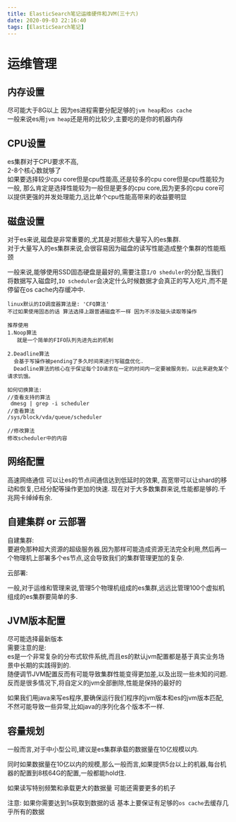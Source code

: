 ```yaml
---
title: ElasticSearch笔记运维硬件和JVM(三十六)
date: 2020-09-03 22:16:40
tags: [ElasticSearch笔记]
---
```


# 运维管理


## 内存设置
尽可能大于8G以上 因为es进程需要分配足够的`jvm heap`和`os cache`  
一般来说es用`jvm heap`还是用的比较少,主要吃的是你的机器内存

<!--more-->

## CPU设置
es集群对于CPU要求不高,  
2-8个核心数就够了  
如果要选择较少cpu core但是cpu性能高,还是较多的cpu core但是cpu性能较为一般, 那么肯定是选择性能较为一般但是更多的cpu core,因为更多的cpu core可以提供更强的并发处理能力,远比单个cpu性能高带来的收益要明显

## 磁盘设置
对于es来说,磁盘是非常重要的,尤其是对那些大量写入的es集群.  
对于大量写入的es集群来说,会很容易因为磁盘的读写性能造成整个集群的性能瓶颈  

一般来说,能够使用SSD固态硬盘是最好的,需要注意`I/O sheduler`的分配,当我们将数据写入磁盘时,`IO scheduler`会决定什么时候数据才会真正的写入吃片,而不是停留在os cache内存缓冲中.
```
linux默认的IO调度器算法是: 'CFQ算法' 
不过如果使用固态的话 算法选择上跟普通磁盘不一样 因为不涉及磁头读取等操作

推荐使用
1.Noop算法
   就是一个简单的FIFO队列先进先出的机制
   
2.Deadline算法
  会基于写操作被pending了多久时间来进行写磁盘优化.
  Deadline算法的核心在于保证每个IO请求在一定的时间内一定要被服务到，以此来避免某个请求饥饿。
  
如何切换算法:
//查看支持的算法
 dmesg | grep -i scheduler
//查看算法
/sys/block/vda/queue/scheduler

//修改算法
修改scheduler中的内容

```
<!--more-->

## 网络配置
高速网络通信 可以让es的节点间通信达到低延时的效果,
高宽带可以让shard的移动和恢复,已经分配等操作更加的快速. 现在对于大多数集群来说,性能都是够的.千兆网卡绰绰有余.

## 自建集群 or 云部署
自建集群:  
  要避免那种超大资源的超级服务器,因为那样可能造成资源无法完全利用,然后再一个物理机上部署多个es节点,这会导致我们的集群管理更加的复杂.  


 云部署:


一般,对于运维和管理来说,管理5个物理机组成的es集群,远远比管理100个虚拟机组成的es集群要简单的多.  
## JVM版本配置
尽可能选择最新版本   
需要注意的是:  
es是一个非常复杂的分布式软件系统,而且es的默认jvm配置都是基于真实业务场景中长期的实践得到的.  
随便调节JVM配置反而有可能导致集群性能变得更加差,以及出现一些未知的问题. 反而是很多情况下,将自定义的jvm全部删除,性能是保持的最好的  

如果我们用java来写es程序,要确保运行我们程序的jvm版本和es的jvm版本匹配,不然可能导致一些异常,比如java的序列化各个版本不一样.

## 容量规划

一般而言,对于中小型公司,建议是es集群承载的数据量在10亿规模以内.

同时如果数据量在10亿以内的规模,那么一般而言,如果提供5台以上的机器,每台机器的配置到8核64G的配置,一般都能hold住.  

如果读写特别频繁和承载更大的数据量 可能还需要更多的机子

注意: 如果你需要达到1s获取到数据的话
基本上要保证有足够的`os cache`去缓存几乎所有的数据